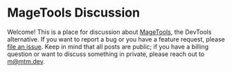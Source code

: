 # MageTools Discussion

Welcome! This is a place for discussion about [MageTools](https://mage.tools), the DevTools alternative. If you want to report a bug or you have a feature request, please [file an issue](https://github.com/markthomasmiller/magetools-discussion/issues). Keep in mind that all posts are public; if you have a billing question or want to discuss something in private, please reach out to [m@mtm.dev](mailto:m@mtm.dev).
